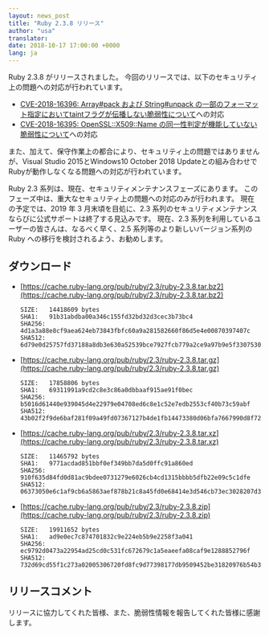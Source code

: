 ```yaml
---
layout: news_post
title: "Ruby 2.3.8 リリース"
author: "usa"
translator:
date: 2018-10-17 17:00:00 +0000
lang: ja
---
```


Ruby 2.3.8 がリリースされました。
今回のリリースでは、以下のセキュリティ上の問題への対応が行われています。

* [CVE-2018-16396: Array#pack および String#unpack の一部のフォーマット指定においてtaintフラグが伝播しない脆弱性について](/ja/news/2018/10/17/not-propagated-taint-flag-in-some-formats-of-pack-cve-2018-16396/)への対応
* [CVE-2018-16395: OpenSSL::X509::Name の同一性判定が機能していない脆弱性について](/ja/news/2018/10/17/openssl-x509-name-equality-check-does-not-work-correctly-cve-2018-16395/)への対応

また、加えて、保守作業上の都合により、セキュリティ上の問題ではありませんが、Visual Studio 2015とWindows10 October 2018 Updateとの組み合わせでRubyが動作しなくなる問題への対応が行われています。

Ruby 2.3 系列は、現在、セキュリティメンテナンスフェーズにあります。
このフェーズ中は、重大なセキュリティ上の問題への対応のみが行われます。
現在の予定では、2019 年 3 月末頃を目処に、2.3 系列のセキュリティメンテナンスならびに公式サポートは終了する見込みです。
現在、2.3 系列を利用しているユーザーの皆さんは、なるべく早く、2.5 系列等のより新しいバージョン系列の Ruby への移行を検討されるよう、お勧めします。

## ダウンロード

* [https://cache.ruby-lang.org/pub/ruby/2.3/ruby-2.3.8.tar.bz2](https://cache.ruby-lang.org/pub/ruby/2.3/ruby-2.3.8.tar.bz2)

      SIZE:   14418609 bytes
      SHA1:   91b31abdba00a346c155fd32bd32d3cec3b73bc4
      SHA256: 4d1a3a88e8cf9aea624eb73843fbfc60a9a281582660f86d5e4e00870397407c
      SHA512: 6d79e0d25757fd37188a8db3e630a52539bce7927fcb779a2ce9a97b9e5f330753035c16843552f1a1fb6c9a1e5c0f916b3cc8b5c0bfe81e20f35f8442e40ae8

* [https://cache.ruby-lang.org/pub/ruby/2.3/ruby-2.3.8.tar.gz](https://cache.ruby-lang.org/pub/ruby/2.3/ruby-2.3.8.tar.gz)

      SIZE:   17858806 bytes
      SHA1:   69311991a9cd2c8e3c86a0dbbaaf915ae91f0bec
      SHA256: b5016d61440e939045d4e22979e04708ed6c8e1c52e7edb2553cf40b73c59abf
      SHA512: 43b02f2f9de6baf281f09a49fd07367127b4de1fb14473380d06bfa7667990d8f722ae2d33cf7d15b02f7e799515f21aebd308897c4c2a5461ebab4049d6c7ef

* [https://cache.ruby-lang.org/pub/ruby/2.3/ruby-2.3.8.tar.xz](https://cache.ruby-lang.org/pub/ruby/2.3/ruby-2.3.8.tar.xz)

      SIZE:   11465792 bytes
      SHA1:   9771acdad851bbf0ef349bb7da5d0ffc91a860ed
      SHA256: 910f635d84fd0d81ac9bdee0731279e6026cb4cd1315bbbb5dfb22e09c5c1dfe
      SHA512: 06373050e6c1af9cb6a5863aef878b21c8a45fd0e68414e3d546cb73ec3028207d3acc0a9326428f172b9347a30bbe69a16f9dc0bdb739161d677adb2d888095

* [https://cache.ruby-lang.org/pub/ruby/2.3/ruby-2.3.8.zip](https://cache.ruby-lang.org/pub/ruby/2.3/ruby-2.3.8.zip)

      SIZE:   19911652 bytes
      SHA1:   ad9e0ec7c874701832c9e224eb5b9e2258f3a041
      SHA256: ec9792d0473a22954ad25cd0c531fc672679c1a5eaeefa08caf9e1288852796f
      SHA512: 732d69cd55f1c273a02005306720fd8fc9d77398177db9509452be31820976b54b30319d9e6bc36fb6bcd7af656f807ef6c26d8955012c8b20424912a2f51bf8

## リリースコメント

リリースに協力してくれた皆様、また、脆弱性情報を報告してくれた皆様に感謝します。
